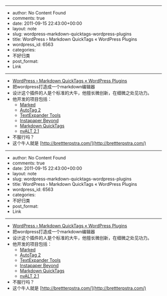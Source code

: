 - --
- author: No Content Found
- comments: true
- date: 2011-09-15 22:43:00+00:00
- layout: note
- slug: wordpress-markdown-quicktags-wordpress-plugins
- title: WordPress › Markdown QuickTags « WordPress Plugins
- wordpress_id: 6563
- categories:
- 不好归类
- post_format:
- Link
- --
- [WordPress › Markdown QuickTags « WordPress Plugins](http://wordpress.org/extend/plugins/markdown-quicktags/)
- 把wordpress打造成一个markdown编辑器
- 设计这个插件的人是个标准的大牛，他擅长微创新，在细微之处见功力。
- 他开发的项目包括：
    - [Marked](http://markedapp.com/)
    - [AutoTag 2](http://brettterpstra.com/project/autotag-2/)
    - [TextExpander Tools](http://brettterpstra.com/project/textexpander-tools/)
    - [Instapaper Beyond](http://brettterpstra.com/instapaperbeyond/)
    - [Markdown QuickTags](http://brettterpstra.com/project/markdown-quicktags/)
    - [nvALT 2.1](http://brettterpstra.com/project/nvalt)
- 不服行吗？
- 这个牛人就是 [http://brettterpstra.com/](http://brettterpstra.com/)
- --
- author: No Content Found
- comments: true
- date: 2011-09-15 22:43:00+00:00
- layout: note
- slug: wordpress-markdown-quicktags-wordpress-plugins
- title: WordPress › Markdown QuickTags « WordPress Plugins
- wordpress_id: 6563
- categories:
- 不好归类
- post_format:
- Link
- --
- [WordPress › Markdown QuickTags « WordPress Plugins](http://wordpress.org/extend/plugins/markdown-quicktags/)
- 把wordpress打造成一个markdown编辑器
- 设计这个插件的人是个标准的大牛，他擅长微创新，在细微之处见功力。
- 他开发的项目包括：
    - [Marked](http://markedapp.com/)
    - [AutoTag 2](http://brettterpstra.com/project/autotag-2/)
    - [TextExpander Tools](http://brettterpstra.com/project/textexpander-tools/)
    - [Instapaper Beyond](http://brettterpstra.com/instapaperbeyond/)
    - [Markdown QuickTags](http://brettterpstra.com/project/markdown-quicktags/)
    - [nvALT 2.1](http://brettterpstra.com/project/nvalt)
- 不服行吗？
- 这个牛人就是 [http://brettterpstra.com/](http://brettterpstra.com/)
